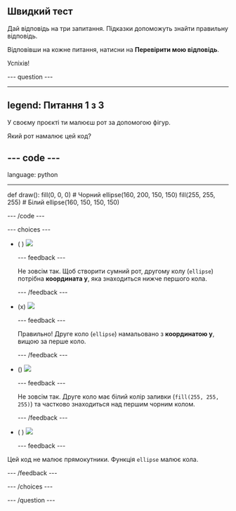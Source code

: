 ## Швидкий тест

Дай відповідь на три запитання. Підказки допоможуть знайти правильну відповідь.

Відповівши на кожне питання, натисни на **Перевірити мою відповідь**.

Успіхів!

--- question ---

---
legend: Питання 1 з 3
---

У своєму проєкті ти малюєш рот за допомогою фігур.

Який рот намалює цей код?

--- code ---
---
language: python

---
def draw():
  fill(0, 0, 0) # Чорний
  ellipse(160, 200, 150, 150)
  fill(255, 255, 255) # Білий
  ellipse(160, 150, 150, 150)

--- /code ---

--- choices ---

- ( ) ![](images/sad-mouth.png)

  --- feedback ---

  Не зовсім так. Щоб створити сумний рот, другому колу (`ellipse`) потрібна **координата y**, яка знаходиться нижче першого кола.

  --- /feedback ---

- (x) ![](images/happy-mouth.png)

  --- feedback ---

  Правильно! Друге коло (`ellipse`) намальовано з **координатою y**, вищою за перше коло.

  --- /feedback ---

- () ![](images/circle-mouth.png)

  --- feedback ---

   Не зовсім так. Друге коло має білий колір заливки (`fill(255, 255, 255)`) та частково знаходиться над першим чорним колом.

  --- /feedback ---

- ( ) ![](images/square-mouth.png)

  --- feedback ---

Цей код не малює прямокутники. Функція `ellipse` малює кола.

  --- /feedback ---

--- /choices ---

--- /question ---
